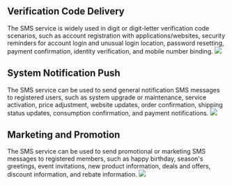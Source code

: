 ## Verification Code Delivery
The SMS service is widely used in digit or digit-letter verification code scenarios, such as account registration with applications/websites, security reminders for account login and unusual login location, password resetting, payment confirmation, identity verification, and mobile number binding.
![](https://qcloudimg.tencent-cloud.cn/raw/aa21aa7062bd5d2a10f9f1cd44ac4cba.png)

## System Notification Push
The SMS service can be used to send general notification SMS messages to registered users, such as system upgrade or maintenance, service activation, price adjustment, website updates, order confirmation, shipping status updates, consumption confirmation, and payment notifications.
![](https://qcloudimg.tencent-cloud.cn/raw/d984aa7ea5132c9fbfceab061f9f353b.png)

## Marketing and Promotion
The SMS service can be used to send promotional or marketing SMS messages to registered members, such as happy birthday, season's greetings, event invitations, new product information, deals and offers, discount information, and rebate information.
![](https://qcloudimg.tencent-cloud.cn/raw/04dd31bd9ab3ad221c4c20fe07bffb60.png)

